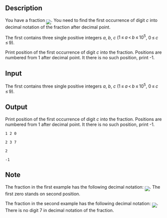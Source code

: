 ## Description

<div><p>You have a fraction <img align="middle" class="tex-formula" src="file://0Iqs8Vw5.png" style="max-width: 100.0%;max-height: 100.0%;">. You need to find the first occurrence of digit <span class="tex-span"><i>c</i></span> into decimal notation of the fraction after decimal point.</p></div><div class="input-specification"><p>The first contains three single positive integers <span class="tex-span"><i>a</i></span>, <span class="tex-span"><i>b</i></span>, <span class="tex-span"><i>c</i></span> (<span class="tex-span">1 ≤ <i>a</i> &lt; <i>b</i> ≤ 10<sup class="upper-index">5</sup></span>, <span class="tex-span">0 ≤ <i>c</i> ≤ 9</span>).</p></div><div class="output-specification"><p>Print position of the first occurrence of digit <span class="tex-span"><i>c</i></span> into the fraction. Positions are numbered from <span class="tex-span">1</span> after decimal point. It there is no such position, print <span class="tex-font-style-tt">-1</span>.</p></div>

## Input

<p>The first contains three single positive integers <span class="tex-span"><i>a</i></span>, <span class="tex-span"><i>b</i></span>, <span class="tex-span"><i>c</i></span> (<span class="tex-span">1 ≤ <i>a</i> &lt; <i>b</i> ≤ 10<sup class="upper-index">5</sup></span>, <span class="tex-span">0 ≤ <i>c</i> ≤ 9</span>).</p>

## Output

<p>Print position of the first occurrence of digit <span class="tex-span"><i>c</i></span> into the fraction. Positions are numbered from <span class="tex-span">1</span> after decimal point. It there is no such position, print <span class="tex-font-style-tt">-1</span>.</p>





```input1
1 2 0

```




```input2
2 3 7

```




```output1
2
```




```output2
-1
```



## Note

<p>The fraction in the first example has the following decimal notation: <img align="middle" class="tex-formula" src="file://xcYFBdSL.png" style="max-width: 100.0%;max-height: 100.0%;">. The first zero stands on second position.</p><p>The fraction in the second example has the following decimal notation: <img align="middle" class="tex-formula" src="file://dDze91QU.png" style="max-width: 100.0%;max-height: 100.0%;">. There is no digit <span class="tex-span">7</span> in decimal notation of the fraction. </p>
